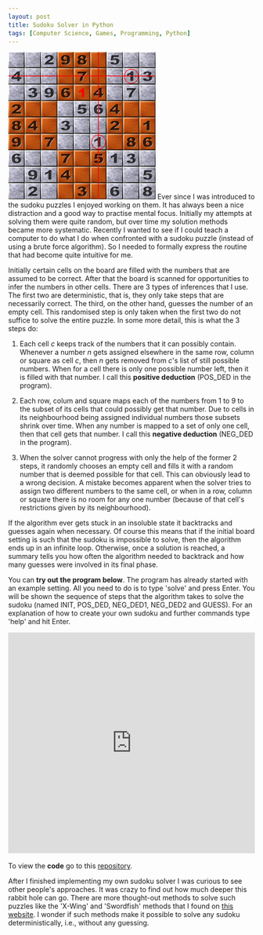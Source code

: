 ```yaml
---
layout: post
title: Sudoku Solver in Python
tags: [Computer Science, Games, Programming, Python]
---
```


<img class="floatright" src="/images/sudoku.png" />
Ever since I was introduced to the sudoku puzzles I enjoyed working on them. It has always been a nice distraction and a good way to practise mental focus. Initially my attempts at solving them were quite random, but over time my solution methods became more systematic. Recently I wanted to see if I could teach a computer to do what I do when confronted with a sudoku puzzle (instead of using a brute force algorithm). So I needed to formally express the routine that had become quite intuitive for me.

Initially certain cells on the board are filled with the numbers that are assumed to be correct. After that the board is scanned for opportunities to infer the numbers in other cells. There are 3 types of inferences that I use. The first two are deterministic, that is, they only take steps that are necessarily correct. The third, on the other hand, guesses the number of an empty cell. This randomised step is only taken when the first two do not suffice to solve the entire puzzle. In some more detail, this is what the 3 steps do:

1. Each cell *c* keeps track of the numbers that it can possibly contain. Whenever a number *n* gets assigned elsewhere in the same row, column or square as cell *c*, then *n* gets removed from *c*'s list of still possible numbers. When for a cell there is only one possible number left, then it is filled with that number. I call this **positive deduction** (POS_DED in the program).

2. Each row, colum and square maps each of the numbers from 1 to 9 to the subset of its cells that could possibly get that number. Due to cells in its neighbourhood being assigned individual numbers those subsets shrink over time. When any number is mapped to a set of only one cell, then that cell gets that number. I call this **negative deduction** (NEG_DED in the program).

3. When the solver cannot progress with only the help of the former 2 steps, it randomly chooses an empty cell and fills it with a random number that is deemed possible for that cell. This can obviously lead to a wrong decision. A mistake becomes apparent when the solver tries to assign two different numbers to the same cell, or when in a row, column or square there is no room for any one number (because of that cell's restrictions given by its neighbourhood).

If the algorithm ever gets stuck in an insoluble state it backtracks and guesses again when necessary. Of course this means that if the initial board setting is such that the sudoku is impossible to solve, then the algorithm ends up in an infinite loop. Otherwise, once a solution is reached, a summary tells you how often the algorithm needed to backtrack and how many guesses were involved in its final phase.

You can **try out the program below**. The program has already started with an example setting. All you need to do is to type 'solve' and press Enter. You will be shown the sequence of steps that the algorithm takes to solve the sudoku (named INIT, POS_DED, NEG_DED1, NEG_DED2 and GUESS). For an explanation of how to create your own sudoku and further commands type 'help' and hit Enter.


<iframe src="https://trinket.io/embed/python/186a44617b?outputOnly=true&runOption=run&start=result" width="100%" height="450" frameborder="0" marginwidth="0" marginheight="0" allowfullscreen></iframe>

To view the <b>code</b> go to this [repository](https://github.com/wblacoe/sudoku_solver).

After I finished implementing my own sudoku solver I was curious to see other people's approaches. It was crazy to find out how much deeper this rabbit hole can go. There are more thought-out methods to solve such puzzles like the 'X-Wing' and 'Swordfish' methods that I found on [this website](http://sudokudragon.com/sudokustrategy.htm). I wonder if such methods make it possible to solve any sudoku deterministically, i.e., without any guessing.
